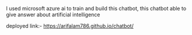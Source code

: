 I used microsoft azure ai to train and build this chatbot,
this chatbot able to give answer about artificial intelligence

deployed link:- https://arifalam786.github.io/chatbot/
